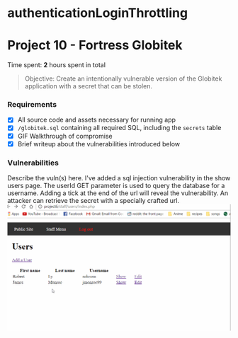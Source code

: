 # authenticationLoginThrottling
# Project 10 - Fortress Globitek

Time spent: **2** hours spent in total

> Objective: Create an intentionally vulnerable version of the Globitek application with a secret that can be stolen.

### Requirements

- [X] All source code and assets necessary for running app
- [X] `/globitek.sql` containing all required SQL, including the `secrets` table
- [X] GIF Walkthrough of compromise
- [X] Brief writeup about the vulnerabilities introduced below

### Vulnerabilities

Describe the vuln(s) here.
I've added a sql injection vulnerability in the show users page. The userId GET parameter is used to query the database for a username. Adding a tick at the end of the url will reveal the vulnerability. An attacker can retrieve the secret with a specially crafted url.
<img src='./SQLIPOC.gif' title='Video Walkthrough' width='' alt='Video Walkthrough' />